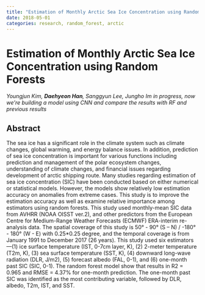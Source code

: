 ```yaml
---
title: "Estimation of Monthly Arctic Sea Ice Concentration using Random Forests"
date: 2018-05-01
categories: research, random_forest, arctic 
---
```

# Estimation of Monthly Arctic Sea Ice Concentration using Random Forests

*Youngjun Kim, **Daehyeon Han**, Sanggyun Lee, Jungho Im*
*in progress, now we're building a model using CNN and compare the results with RF and previous results*


## Abstract
The sea ice has a significant role in the climate system such as climate changes, global warming, and energy balance issues. In addition, prediction of sea ice concentration is important for various functions including prediction and management of the polar ecosystem changes, understanding of climate changes, and financial issues regarding development of arctic shipping route. Many studies regarding estimation of sea ice concentration (SIC) have been conducted based on either numerical or statistical models. However, the models show relatively low estimation accuracy on anomalies from extreme cases. This study is to improve the estimation accuracy as well as examine relative importance among estimators using random forests. This study used monthly-mean SIC data from AVHRR (NOAA OISST ver.2), and other predictors from the European Centre for Medium-Range Weather Forecasts (ECMWF) ERA-interim re-analysis data. The spatial coverage of this study is 50° - 90° (S – N) / -180° - 180° (W - E) with 0.25*0.25 degree, and the temporal coverage is from January 1991 to December 2017 (26 years). This study used six estimators—(1) ice surface temperature (IST, 0-7cm layer, K), (2) 2-meter temperature (T2m, K), (3) sea surface temperature (SST, K), (4) downward long-wave radiation (DLR, J/m2), (5) forecast albedo (FAL, 0-1), and (6) one-month past SIC (SIC, 0-1). The random forest model show that results in R2 = 0.965 and RMSE = 4.37% for one-month prediction. The one-month past SIC was identified as the most contributing variable, followed by DLR, albedo, T2m, IST, and SST. 


